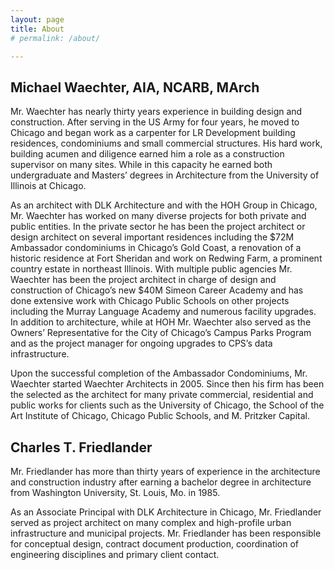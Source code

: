 ```yaml
---
layout: page
title: About
# permalink: /about/

---
```


## Michael Waechter, AIA, NCARB, MArch

Mr. Waechter has nearly thirty years experience in building design and construction. After serving in the US Army for four years, he moved to Chicago and began work as a carpenter for LR Development building residences, condominiums and small commercial structures. His hard work, building acumen and diligence earned him a role as a construction supervisor on many sites. While in this capacity he earned both undergraduate and Masters’ degrees in Architecture from the University of Illinois at Chicago.

As an architect with DLK Architecture and with the HOH Group in Chicago, Mr. Waechter has worked on many diverse projects for both private and public entities. In the private sector he has been the project architect or design architect on several important residences including the $72M Ambassador condominiums in Chicago’s Gold Coast, a renovation of a historic residence at Fort Sheridan and work on Redwing Farm, a prominent country estate in northeast Illinois. With multiple public agencies Mr. Waechter has been the project architect in charge of design and construction of Chicago’s new $40M Simeon Career Academy and has done extensive work with Chicago Public Schools on other projects including the Murray Language Academy and numerous facility upgrades. In addition to architecture, while at HOH Mr. Waechter also served as the Owners’ Representative for the City of Chicago’s Campus Parks Program and as the project manager for ongoing upgrades to CPS’s data infrastructure.

Upon the successful completion of the Ambassador Condominiums, Mr. Waechter started Waechter Architects in 2005. Since then his firm has been the selected as the architect for many private commercial, residential and public works for clients such as the University of Chicago, the School of the Art Institute of Chicago, Chicago Public Schools, and M. Pritzker Capital.

## Charles T. Friedlander

Mr. Friedlander has more than thirty years of experience in the architecture and construction industry after earning a bachelor degree in architecture from Washington University, St. Louis, Mo. in 1985.

As an Associate Principal with DLK Architecture in Chicago, Mr. Friedlander served as project architect on many complex and high-profile urban infrastructure and municipal projects. Mr. Friedlander has been responsible for conceptual design, contract document production, coordination of engineering disciplines and primary client contact.



